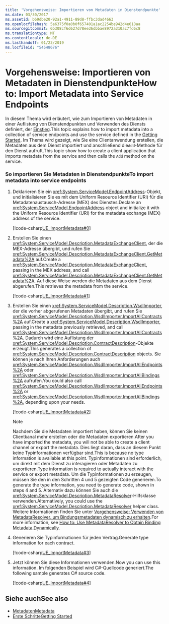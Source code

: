 ```yaml
---
title: 'Vorgehensweise: Importieren von Metadaten in Dienstendpunkte'
ms.date: 03/30/2017
ms.assetid: b69dbe20-92a1-4911-89d8-ffbc3dad4663
ms.openlocfilehash: 5a6375f0a0b0f657401a1ac2254be942d4e618aa
ms.sourcegitcommit: 6b308cf6d627d78ee36dbbae8972a310ac7fd6c8
ms.translationtype: MT
ms.contentlocale: de-DE
ms.lasthandoff: 01/23/2019
ms.locfileid: "54548676"
---
```

# <a name="how-to-import-metadata-into-service-endpoints"></a><span data-ttu-id="be7cf-102">Vorgehensweise: Importieren von Metadaten in Dienstendpunkte</span><span class="sxs-lookup"><span data-stu-id="be7cf-102">How to: Import Metadata into Service Endpoints</span></span>
<span data-ttu-id="be7cf-103">In diesem Thema wird erläutert, wie zum Importieren von Metadaten in einer Auflistung von Dienstendpunkten und Verwenden des Diensts definiert, der [Einstieg](../../../../docs/framework/wcf/samples/getting-started-sample.md).</span><span class="sxs-lookup"><span data-stu-id="be7cf-103">This topic explains how to import metadata into a collection of service endpoints and use the service defined in the [Getting Started](../../../../docs/framework/wcf/samples/getting-started-sample.md).</span></span> <span data-ttu-id="be7cf-104">Im Thema wird gezeigt, wie Sie eine Clientanwendung erstellen, die Metadaten aus dem Dienst importiert und anschließend die`Add`-Methode für den Dienst aufruft.</span><span class="sxs-lookup"><span data-stu-id="be7cf-104">This topic show how to create a client application that imports metadata from the service and then calls the `Add` method on the service.</span></span>  
  
### <a name="to-import-metadata-into-service-endpoints"></a><span data-ttu-id="be7cf-105">So importieren Sie Metadaten in Dienstendpunkte</span><span class="sxs-lookup"><span data-stu-id="be7cf-105">To import metadata into service endpoints</span></span>  
  
1.  <span data-ttu-id="be7cf-106">Deklarieren Sie ein <xref:System.ServiceModel.EndpointAddress>-Objekt, und initialisieren Sie es mit dem Uniform Resource Identifier (URI) für die Metadatenaustausch-Adresse (MEX) des Dienstes.</span><span class="sxs-lookup"><span data-stu-id="be7cf-106">Declare an <xref:System.ServiceModel.EndpointAddress> object and initialize it with the Uniform Resource Identifier (URI) for the metadata exchange (MEX) address of the service.</span></span>  
  
     [!code-csharp[UE_ImportMetadata#0](../../../../samples/snippets/csharp/VS_Snippets_CFX/ue_importmetadata/cs/client.cs#0)]  
  
2.  <span data-ttu-id="be7cf-107">Erstellen Sie einen <xref:System.ServiceModel.Description.MetadataExchangeClient>, der die MEX-Adresse übergibt, und rufen Sie <xref:System.ServiceModel.Description.MetadataExchangeClient.GetMetadata%2A> auf.</span><span class="sxs-lookup"><span data-stu-id="be7cf-107">Create a <xref:System.ServiceModel.Description.MetadataExchangeClient>, passing in the MEX address, and call <xref:System.ServiceModel.Description.MetadataExchangeClient.GetMetadata%2A>.</span></span> <span data-ttu-id="be7cf-108">Auf diese Weise werden die Metadaten aus dem Dienst abgerufen.</span><span class="sxs-lookup"><span data-stu-id="be7cf-108">This retrieves the metadata from the service.</span></span>  
  
     [!code-csharp[UE_ImportMetadata#1](../../../../samples/snippets/csharp/VS_Snippets_CFX/ue_importmetadata/cs/client.cs#1)]  
  
3.  <span data-ttu-id="be7cf-109">Erstellen Sie einen <xref:System.ServiceModel.Description.WsdlImporter>, der die vorher abgerufenen Metadaten übergibt, und rufen Sie <xref:System.ServiceModel.Description.WsdlImporter.ImportAllContracts%2A> auf.</span><span class="sxs-lookup"><span data-stu-id="be7cf-109">Create a <xref:System.ServiceModel.Description.WsdlImporter>, passing in the metadata previously retrieved, and call <xref:System.ServiceModel.Description.WsdlImporter.ImportAllContracts%2A>.</span></span> <span data-ttu-id="be7cf-110">Dadurch wird eine Auflistung der <xref:System.ServiceModel.Description.ContractDescription>-Objekte erzeugt.</span><span class="sxs-lookup"><span data-stu-id="be7cf-110">This generates a collection of <xref:System.ServiceModel.Description.ContractDescription> objects.</span></span> <span data-ttu-id="be7cf-111">Sie können je nach Ihren Anforderungen auch <xref:System.ServiceModel.Description.WsdlImporter.ImportAllEndpoints%2A> oder <xref:System.ServiceModel.Description.WsdlImporter.ImportAllBindings%2A> aufrufen.</span><span class="sxs-lookup"><span data-stu-id="be7cf-111">You could also call <xref:System.ServiceModel.Description.WsdlImporter.ImportAllEndpoints%2A> or <xref:System.ServiceModel.Description.WsdlImporter.ImportAllBindings%2A>, depending upon your needs.</span></span>  
  
     [!code-csharp[UE_ImportMetadata#2](../../../../samples/snippets/csharp/VS_Snippets_CFX/ue_importmetadata/cs/client.cs#2)]  
  
    > [!NOTE]
    >  <span data-ttu-id="be7cf-112">Nachdem Sie die Metadaten importiert haben, können Sie keinen Clientkanal mehr erstellen oder die Metadaten exportieren.</span><span class="sxs-lookup"><span data-stu-id="be7cf-112">After you have imported the metadata, you will not be able to create a client channel or export the metadata.</span></span> <span data-ttu-id="be7cf-113">Dies liegt daran, dass an diesem Punkt keine Typinformationen verfügbar sind.</span><span class="sxs-lookup"><span data-stu-id="be7cf-113">This is because no type information is available at this point.</span></span> <span data-ttu-id="be7cf-114">Typinformationen sind erforderlich, um direkt mit dem Dienst zu interagieren oder Metadaten zu exportieren.</span><span class="sxs-lookup"><span data-stu-id="be7cf-114">Type information is required to actually interact with the service or export metadata.</span></span> <span data-ttu-id="be7cf-115">Um die Typinformationen zu erzeugen, müssen Sie den in den Schritten 4 und 5 gezeigten Code generieren.</span><span class="sxs-lookup"><span data-stu-id="be7cf-115">To generate the type information, you need to generate code, shown in steps 4 and 5.</span></span> <span data-ttu-id="be7cf-116">Alternativ dazu können Sie auch die <xref:System.ServiceModel.Description.MetadataResolver>-Hilfsklasse verwenden.</span><span class="sxs-lookup"><span data-stu-id="be7cf-116">Alternatively, you could use the <xref:System.ServiceModel.Description.MetadataResolver> helper class.</span></span> <span data-ttu-id="be7cf-117">Weitere Informationen finden Sie unter [Vorgehensweise: Verwenden von MetadataResolver, um Bindungsmetadaten dynamisch zu erhalten](../../../../docs/framework/wcf/feature-details/how-to-use-metadataresolver-to-obtain-binding-metadata-dynamically.md).</span><span class="sxs-lookup"><span data-stu-id="be7cf-117">For more information, see [How to: Use MetadataResolver to Obtain Binding Metadata Dynamically](../../../../docs/framework/wcf/feature-details/how-to-use-metadataresolver-to-obtain-binding-metadata-dynamically.md).</span></span>  
  
4.  <span data-ttu-id="be7cf-118">Generieren Sie Typinformationen für jeden Vertrag.</span><span class="sxs-lookup"><span data-stu-id="be7cf-118">Generate type information for each contract.</span></span>  
  
     [!code-csharp[UE_ImportMetadata#3](../../../../samples/snippets/csharp/VS_Snippets_CFX/ue_importmetadata/cs/client.cs#3)]  
  
5.  <span data-ttu-id="be7cf-119">Jetzt können Sie diese Informationen verwenden.</span><span class="sxs-lookup"><span data-stu-id="be7cf-119">Now you can use this information.</span></span> <span data-ttu-id="be7cf-120">Im folgenden Beispiel wird C#-Quellcode generiert.</span><span class="sxs-lookup"><span data-stu-id="be7cf-120">The following sample generates C# source code.</span></span>  
  
     [!code-csharp[UE_ImportMetadata#4](../../../../samples/snippets/csharp/VS_Snippets_CFX/ue_importmetadata/cs/client.cs#4)]  
  
## <a name="see-also"></a><span data-ttu-id="be7cf-121">Siehe auch</span><span class="sxs-lookup"><span data-stu-id="be7cf-121">See also</span></span>
- [<span data-ttu-id="be7cf-122">Metadaten</span><span class="sxs-lookup"><span data-stu-id="be7cf-122">Metadata</span></span>](../../../../docs/framework/wcf/feature-details/metadata.md)
- [<span data-ttu-id="be7cf-123">Erste Schritte</span><span class="sxs-lookup"><span data-stu-id="be7cf-123">Getting Started</span></span>](../../../../docs/framework/wcf/samples/getting-started-sample.md)
